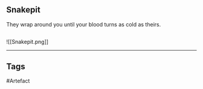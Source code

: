 ## Snakepit
They wrap around you until your blood turns as cold as theirs.
## 
![[Snakepit.png]]

---
## Tags
#Artefact